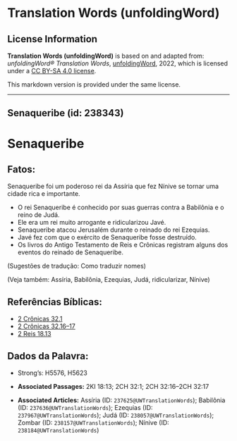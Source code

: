 # Translation Words (unfoldingWord)

## License Information

**Translation Words (unfoldingWord)** is based on and adapted from: _unfoldingWord® Translation Words_, [unfoldingWord](https://unfoldingword.org/utw), 2022, which is licensed under a [CC BY-SA 4.0 license](https://creativecommons.org/licenses/by-sa/4.0/legalcode.en).

This markdown version is provided under the same license.



--------------------------------

## Senaqueribe (id: 238343)

Senaqueribe
===========

Fatos:
------

Senaqueribe foi um poderoso rei da Assíria que fez Nínive se tornar uma cidade rica e importante.

* O rei Senaqueribe é conhecido por suas guerras contra a Babilônia e o reino de Judá.
* Ele era um rei muito arrogante e ridicularizou Javé.
* Senaqueribe atacou Jerusalém durante o reinado do rei Ezequias.
* Javé fez com que o exército de Senaqueribe fosse destruído.
* Os livros do Antigo Testamento de Reis e Crônicas registram alguns dos eventos do reinado de Senaqueribe.

(Sugestões de tradução: Como traduzir nomes)

(Veja também: Assíria, Babilônia, Ezequias, Judá, ridicularizar, Nínive)

Referências Bíblicas:
---------------------

* [2 Crônicas 32\.1](https://ref.ly/2Chr32:1)
* [2 Crônicas 32\.16–17](https://ref.ly/2Chr32:16-2Chr32:17)
* [2 Reis 18\.13](https://ref.ly/2Kgs18:13)

Dados da Palavra:
-----------------

* Strong’s: H5576, H5623

* **Associated Passages:** 2KI 18:13; 2CH 32:1; 2CH 32:16–2CH 32:17
* **Associated Articles:** Assíria (ID: `237625@UWTranslationWords`); Babilônia (ID: `237636@UWTranslationWords`); Ezequias (ID: `237967@UWTranslationWords`); Judá (ID: `238057@UWTranslationWords`); Zombar (ID: `238157@UWTranslationWords`); Nínive (ID: `238184@UWTranslationWords`)

